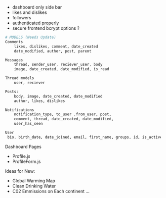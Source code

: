- dashboard only side bar
- likes and dislikes
- followers
- authenticated properly
- secure frontend bcrypt options ?



```sh
# MODELS (Needs Update)
Comments	
    likes, dislikes, comment, date_created
    date_modified, author, post, parent

Messages
    thread, sender_user, reciever_user, body
    image, date_created, date_modified, is_read	

Thread models	
    user, reciever

Posts:
    body, image, date_created, date_modified
    author, likes, dislikes

Notifications
    notification_type, to_user ,from_user, post, 
    comment, thread, date_created, date_modified,
    user_has_seen

User 
 bio, birth_date, date_joined, email, first_name, groups, id, is_active, is_staff, is_superuser, last_login, last_name, location, picture, user_permissions, username
```

Dashboard Pages
- Profile.js
- ProfileForm.js

Ideas for New:
- Global Warming Map
- Clean Drinking Water
- C02 Emmissions on Each continent
...